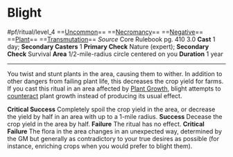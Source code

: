 # Blight
#pf/ritual/level_4
==[Uncommon](../../../Traits/Uncommon.md)== ==[Necromancy](../../../Traits/Necromancy.md)== ==[Negative](../../../Traits/Negative.md)== ==[Plant](../../../Traits/Plant.md)== ==[Transmutation](../../../Traits/Transmutation.md)==
*Source* Core Rulebook pg. 410 3.0
**Cast** 1 day; **Secondary Casters** 1
**Primary Check** Nature (expert); **Secondary Check** Survival
**Area** 1/2-mile-radius circle centered on you
**Duration** 1 year

---
You twist and stunt plants in the area, causing them to wither. In addition to other dangers from failing plant life, this decreases the crop yield for farms. If you cast this ritual in an area affected by [Plant Growth](Plant%20Growth.md), blight attempts to [counteract](../../../Rules/Counteracting.md) plant growth instead of producing its usual effect.

**Critical Success** Completely spoil the crop yield in the area, or decrease the yield by half in an area with up to a 1-mile radius.
**Success** Decease the crop yield in the area by half.
**Failure** The ritual has no effect.
**Critical Failure** The flora in the area changes in an unexpected way, determined by the GM but generally as contradictory to your true desires as possible (for instance, enriching crops when you would prefer to blight them).